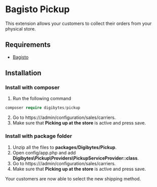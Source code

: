 # Bagisto Pickup

This extension allows your customers to collect their orders from your physical store.

## Requirements
- [Bagisto](https://github.com/bagisto/bagisto)

## Installation

### Install with composer
1. Run the following command
```php
composer require digibytes/pickup
```
2. Go to https://<your-site>/admin/configuration/sales/carriers.
3. Make sure that **Picking up at the store** is active and press save.

### Install with package folder
1. Unzip all the files to **packages/Digibytes/Pickup**.
2. Open config/app.php and add **Digibytes\Pickup\Providers\PickupServiceProvider::class**.
3. Go to https://<your-site>/admin/configuration/sales/carriers.
4. Make sure that **Picking up at the store** is active and press save.

Your customers are now able to select the new shipping method.
